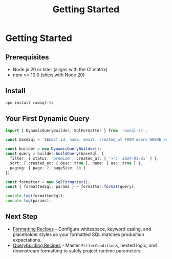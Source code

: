﻿---
title: Getting Started
outline: deep
---

# Getting Started

## Prerequisites

- Node.js 20 or later (aligns with the CI matrix)
- npm >= 10.0 (ships with Node 20)

## Install

```bash
npm install rawsql-ts
```

## Your First Dynamic Query

```typescript
import { DynamicQueryBuilder, SqlFormatter } from 'rawsql-ts';

const baseSql = 'SELECT id, name, email, created_at FROM users WHERE active = true';

const builder = new DynamicQueryBuilder();
const query = builder.buildQuery(baseSql, {
  filter: { status: 'premium', created_at: { '>': '2024-01-01' } },
  sort: { created_at: { desc: true }, name: { asc: true } },
  paging: { page: 2, pageSize: 10 }
});

const formatter = new SqlFormatter();
const { formattedSql, params } = formatter.format(query);

console.log(formattedSql);
console.log(params);
```

## Next Step

- [Formatting Recipes](./formatting-recipes.md) - Configure whitespace, keyword casing, and placeholder styles so your formatted SQL matches production expectations.
- [Querybuilding Recipes](./querybuilding-recipes.md) - Master `FilterConditions`, nested logic, and downstream formatting to safely project runtime parameters.

